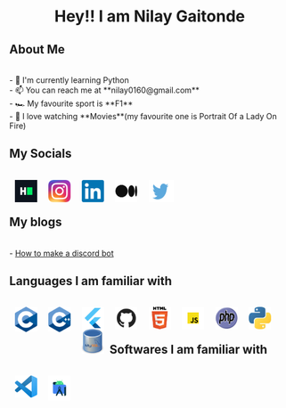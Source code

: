 <h1 align="center">Hey!! I am Nilay Gaitonde</h1>

## About Me
<br/>
- 🌱 I'm currently learning Python <br/>
- 📫 You can reach me at **nilay0160@gmail.com**<br/>
- 🏎 My favourite sport is **F1**<br/>
- 🍿 I love watching **Movies**(my favourite one is Portrait Of a Lady On Fire)<br/>

## My Socials
<br/>
<a href="https://www.hackerrank.com/nilaygaitonde" target="_blank"><img align="left" alt="Nilay Gaitonde | hackerrank.com" width="40px" src="attachments/socials/hacker.png"style="margin:0px 10px"/></a>
<a href="https://www.instagram.com/nilay_0309/" target="_blank"><img align="left" alt="Nilay Gaitonde | instagram.com" width="40px" src="attachments/socials/ig.png"/ style="margin:0px 10px"></a>
<a href="https://www.linkedin.com/in/nilay-gaitonde-5890a31b6/" target="_blank"><img align="left" alt="Nilay Gaitonde | linkedin.com" width="40px" src="attachments/socials/li.png" style="margin:0px 10px"/></a>
<a href="https://nilaygaitonde.medium.com/" target="_blank"><img align="left" alt="Nilay Gaitonde | medium.com" width="40px" src="attachments/socials/medium.png" style="margin:0px 10px"/></a>
<a href="https://twitter.com/GaitondeNilay" target="_blank"><img align="left" alt="Nilay Gaitonde | twitter.com" width="45px" height="40px"src="attachments/socials/tweet.png" style="margin:0px 10px"/></a>
<br/>
<br/>

## My blogs
<br/>
- <a href="https://nilaygaitonde.medium.com/stagehand-a-discord-bot-to-make-your-movie-nights-better-ee4dfa3ff3c0">How to make a discord bot</a>

<br/>

## Languages I am familiar with

<br/>
<a href="https://en.wikipedia.org/wiki/C_(programming_language)" target="_blank"><img align="left" alt="C" width="40px" src="attachments/langs/c.png"style="margin:0px 10px"/></a>
<a href="https://en.wikipedia.org/wiki/C%2B%2B" target="_blank"><img align="left" alt="C++" width="40px" src="attachments/langs/cpp.png"style="margin:0px 10px"/></a>
<a href="https://en.wikipedia.org/wiki/C%2B%2B" target="_blank"><img align="left" alt="flutter" width="40px" src="attachments/langs/flutter.png"style="margin:0px 10px"/></a>
<a href="https://en.wikipedia.org/wiki/GitHub" target="_blank"><img align="left" alt="C++" width="40px" src="attachments/langs/git.png"style="margin:0px 10px"/></a>
<a href="https://en.wikipedia.org/wiki/HTML" target="_blank"><img align="left" alt="HTML" width="40px" src="attachments/langs/html.png"style="margin:0px 10px"/></a>
<a href="https://en.wikipedia.org/wiki/JavaScript" target="_blank"><img align="left" alt="JS" width="40px" src="attachments/langs/js.png"style="margin:0px 10px"/></a>
<a href="https://en.wikipedia.org/wiki/PHP" target="_blank"><img align="left" alt="PHP" width="40px" height="40px"src="attachments/langs/php.png"style="margin:0px 10px"/></a>
<a href="https://en.wikipedia.org/wiki/Python_(programming_language)" target="_blank"><img align="left" alt="Python" width="40px" src="attachments/langs/py.jpeg"style="margin:0px 10px"/></a>
<a href="https://en.wikipedia.org/wiki/MySQL" target="_blank"><img align="left" alt="MySQL" width="40px" src="attachments/langs/sql.jpeg"style="margin:0px 10px"/></a><br/>
<br/>


## Softwares I am familiar with
<br/>
<a href="https://code.visualstudio.com/" target="_blank"><img align="left" alt="Visual Studio" width="40px" src="attachments/software/vs.png"style="margin:0px 10px"/></a>
<a href="https://developer.android.com/studio" target="_blank"><img align="left" alt="Visual Studio" width="40px" src="attachments/software/as.png"style="margin:0px 10px"/></a>
